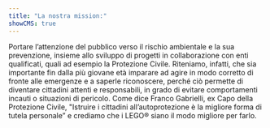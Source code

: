 ```yaml
---
title: "La nostra mission:"
showCMS: true
---
```

Portare l’attenzione del pubblico verso il rischio ambientale e la sua prevenzione, insieme allo sviluppo di progetti in collaborazione con enti qualificati, quali ad esempio la Protezione Civile. Riteniamo, infatti, che sia importante fin dalla più giovane età imparare ad agire in modo corretto di fronte alle emergenze e a saperle riconoscere, perché ciò permette di diventare cittadini attenti e responsabili, in grado di evitare comportamenti incauti o situazioni di pericolo. Come dice Franco Gabrielli, ex Capo della Protezione Civile, "Istruire i cittadini all’autoprotezione è la migliore forma di tutela personale” e crediamo che i LEGO® siano il modo migliore per farlo.